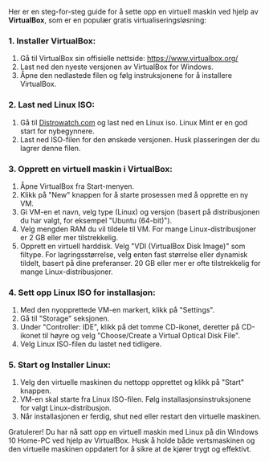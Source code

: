 Her er en steg-for-steg guide for å sette opp en virtuell maskin ved hjelp av **VirtualBox**, som er en populær gratis virtualiseringsløsning:

### 1. Installer VirtualBox:
1. Gå til VirtualBox sin offisielle nettside: https://www.virtualbox.org/
2. Last ned den nyeste versjonen av VirtualBox for Windows.
3. Åpne den nedlastede filen og følg instruksjonene for å installere VirtualBox.

### 2. Last ned Linux ISO:
1. Gå til [Distrowatch.com](https://distrowatch.com/) og last ned en Linux iso. Linux Mint er en god start for nybegynnere.
1. Last ned ISO-filen for den ønskede versjonen. Husk plasseringen der du lagrer denne filen.

### 3. Opprett en virtuell maskin i VirtualBox:
1. Åpne VirtualBox fra Start-menyen.
2. Klikk på "New" knappen for å starte prosessen med å opprette en ny VM.
3. Gi VM-en et navn, velg type (Linux) og versjon (basert på distribusjonen du har valgt, for eksempel "Ubuntu (64-bit)").
4. Velg mengden RAM du vil tildele til VM. For mange Linux-distribusjoner er 2 GB eller mer tilstrekkelig.
5. Opprett en virtuell harddisk. Velg "VDI (VirtualBox Disk Image)" som filtype. For lagringsstørrelse, velg enten fast størrelse eller dynamisk tildelt, basert på dine preferanser. 20 GB eller mer er ofte tilstrekkelig for mange Linux-distribusjoner.

### 4. Sett opp Linux ISO for installasjon:
1. Med den nyopprettede VM-en markert, klikk på "Settings".
2. Gå til "Storage" seksjonen.
3. Under "Controller: IDE", klikk på det tomme CD-ikonet, deretter på CD-ikonet til høyre og velg "Choose/Create a Virtual Optical Disk File".
4. Velg Linux ISO-filen du lastet ned tidligere.

### 5. Start og Installer Linux:
1. Velg den virtuelle maskinen du nettopp opprettet og klikk på "Start" knappen.
2. VM-en skal starte fra Linux ISO-filen. Følg installasjonsinstruksjonene for valgt Linux-distribusjon.
3. Når installasjonen er ferdig, shut ned eller restart den virtuelle maskinen. 

Gratulerer! Du har nå satt opp en virtuell maskin med Linux på din Windows 10 Home-PC ved hjelp av VirtualBox. Husk å holde både vertsmaskinen og den virtuelle maskinen oppdatert for å sikre at de kjører trygt og effektivt.
